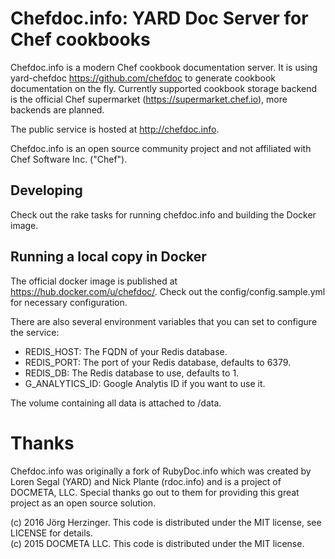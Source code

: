 # Chefdoc.info: YARD Doc Server for Chef cookbooks

Chefdoc.info is a modern Chef cookbook documentation server. It is using yard-chefdoc https://github.com/chefdoc to generate cookbook documentation on the fly. Currently supported cookbook storage backend is the official Chef supermarket (https://supermarket.chef.io), more backends are planned.

The public service is hosted at http://chefdoc.info.

Chefdoc.info is an open source community project and not affiliated with Chef Software Inc. ("Chef").

## Developing

Check out the rake tasks for running chefdoc.info and building the Docker image.

## Running a local copy in Docker

The official docker image is published at https://hub.docker.com/u/chefdoc/. Check out the config/config.sample.yml for necessary configuration.

There are also several environment variables that you can set to configure the service:
* REDIS_HOST: The FQDN of your Redis database.
* REDIS_PORT: The port of your Redis database, defaults to 6379.
* REDIS_DB:   The Redis database to use, defaults to 1.
* G_ANALYTICS_ID: Google Analytis ID if you want to use it.

The volume containing all data is attached to /data.

# Thanks

Chefdoc.info was originally a fork of RubyDoc.info which was created by Loren Segal (YARD) and Nick Plante (rdoc.info) and is a project of DOCMETA, LLC. Special thanks go out to them for providing this great project as an open source solution.

(c) 2016 Jörg Herzinger. This code is distributed under the MIT license, see LICENSE for details.<br>
(c) 2015 DOCMETA LLC. This code is distributed under the MIT license.
